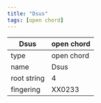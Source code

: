 ```yaml
---
title: "Dsus"
tags: [open chord]
---
```


|Dsus|open chord|
|---|---|
|type|open chord|
|name|Dsus|
|root string|4|
|fingering|XX0233|
